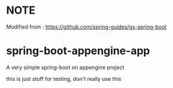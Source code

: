 # NOTE 
Modified from : https://github.com/spring-guides/gs-spring-boot

# spring-boot-appengine-app
A very simple spring-boot on appengine project

this is just stuff for testing, don't really use this
